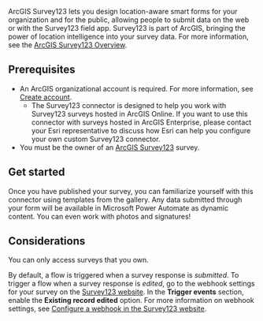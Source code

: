 ArcGIS Survey123 lets you design location-aware smart forms for your organization and for the public, allowing people to submit data on the web or with the Survey123 field app. Survey123 is part of ArcGIS, bringing the power of location intelligence into your survey data. For more information, see the [ArcGIS Survey123 Overview](https://www.esri.com/en-us/arcgis/products/arcgis-survey123/overview).

## Prerequisites

- An ArcGIS organizational account is required. For more information, see [Create account](https://doc.arcgis.com/en/arcgis-online/get-started/create-account.htm).
  - The Survey123 connector is designed to help you work with Survey123 surveys hosted in ArcGIS Online. If you want to use this connector with surveys hosted in ArcGIS Enterprise, please contact your Esri representative to discuss how Esri can help you configure your own custom Survey123 connector.
- You must be the owner of an [ArcGIS Survey123](https://survey123.arcgis.com) survey.

## Get started

Once you have published your survey, you can familiarize yourself with this connector using templates from the gallery. Any data submitted through your form will be available in Microsoft Power Automate as dynamic content. You can even work with photos and signatures!

## Considerations

You can only access surveys that you own.

By default, a flow is triggered when a survey response is _submitted_. To trigger a flow when a survey response is _edited_, go to the webhook settings for your survey on the [Survey123 website](http://survey123.arcgis.com). In the **Trigger events** section, enable the **Existing record edited** option. For more information on webhook settings, see [Configure a webhook in the Survey123 website](https://doc.arcgis.com/en/survey123/browser/create-surveys/webhooks.htm#GUID-38D2604E-A428-4754-B0E7-A02B8DF9ECD0).
